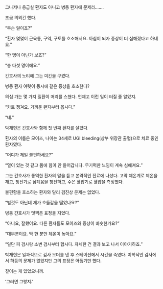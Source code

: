 그나저나 응급실 환자도 아니고 병동 환자에 문제라…….

조금 의외긴 했다.

“무슨 일이죠?”

“환자 몇몇이 근육통, 구역, 구토를 호소해서요. 아침이 되자 증상이 더 심해졌다고 하네요.”

“한 명이 아닌가 보죠?”

“총 다섯 명이에요.”

간호사의 노티에 그는 미간을 구겼다.

병동 환자 여럿이 동시에 같은 증상을 호소한다?

의심 가는 몇 가지 질환이 머리를 스쳤다. 언제고 이런 일이 터질 줄 알았지.

“카트 챙겨요. 가까운 환자부터 봅시다.”

“네.”

박재현은 간호사와 함께 첫 번째 환자를 살폈다.

환자의 이름은 모이즈, 나이는 34세로 UGI bleeding(상부 위장관 출혈)으로 치료 중인 환자였다.

“어디가 제일 불편하세요?”

“열이 있는 것 같고 몸에 힘이 안 들어갑니다. 무기력한 느낌이 계속 심해져요.”

그는 간호사가 통역한 환자의 말을 듣고 본격적인 진료에 나섰다. 고막 체온계로 체온을 재고, 청진기로 심폐음을 청진하고, 수은 혈압기로 혈압을 측정했다.

불편함을 호소하는 환자와 달리 검진상 문제는 없었다.

“별것도 아닌데 제가 호들갑을 떨었나요?”

병동 간호사가 멋쩍은 표정을 지었다.

“아니요, 잘했어요. 다른 환자들도 모이즈와 증상이 비슷한가요?”

“대부분이요. 딱 한 분만 체온이 높아요.”

“일단 피 검사랑 소변 검사부터 합시다. 자세한 건 결과 보고 나서 이야기하죠.”

박재현은 일과적으로 검사 오더를 낸 후 스테이션에서 시간을 죽였다. 이학적인 검사에서 하등의 문제가 없었지만 그의 표정은 어둡기만 했다.

짚이는 게 있었으니까.

‘그러면 그렇지.’